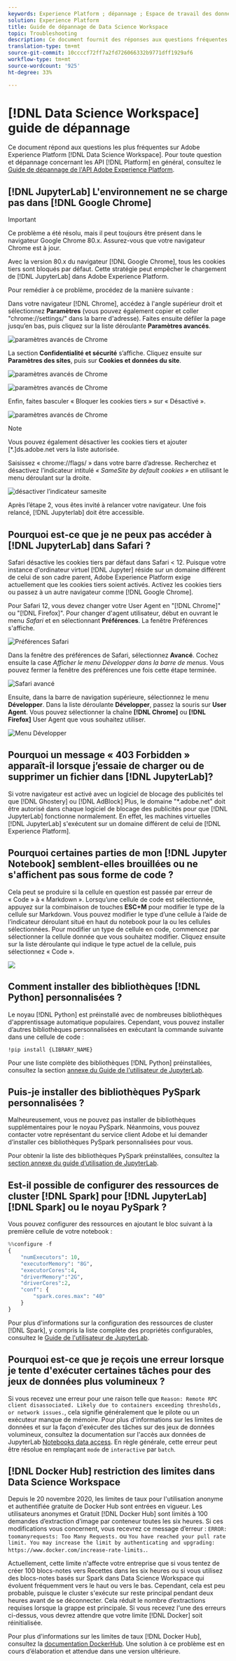 ```yaml
---
keywords: Experience Platform ; dépannage ; Espace de travail des données ; rubriques populaires
solution: Experience Platform
title: Guide de dépannage de Data Science Workspace
topic: Troubleshooting
description: Ce document fournit des réponses aux questions fréquentes sur Adobe Experience Platform Data Science Workspace.
translation-type: tm+mt
source-git-commit: 10ccccf72ff7a2fd726066332b9771dff1929af6
workflow-type: tm+mt
source-wordcount: '925'
ht-degree: 33%

---
```



# [!DNL Data Science Workspace] guide de dépannage

Ce document répond aux questions les plus fréquentes sur Adobe Experience Platform [!DNL Data Science Workspace]. Pour toute question et dépannage concernant les API [!DNL Platform] en général, consultez le [Guide de dépannage de l&#39;API Adobe Experience Platform](../landing/troubleshooting.md).

## [!DNL JupyterLab] L&#39;environnement ne se charge pas dans  [!DNL Google Chrome]

>[!IMPORTANT]
>
>Ce problème a été résolu, mais il peut toujours être présent dans le navigateur Google Chrome 80.x. Assurez-vous que votre navigateur Chrome est à jour.

Avec la version 80.x du navigateur [!DNL Google Chrome], tous les cookies tiers sont bloqués par défaut. Cette stratégie peut empêcher le chargement de [!DNL JupyterLab] dans Adobe Experience Platform.

Pour remédier à ce problème, procédez de la manière suivante :

Dans votre navigateur [!DNL Chrome], accédez à l&#39;angle supérieur droit et sélectionnez **Paramètres** (vous pouvez également copier et coller &quot;chrome://settings/&quot; dans la barre d&#39;adresse). Faites ensuite défiler la page jusqu’en bas, puis cliquez sur la liste déroulante **Paramètres avancés**.

![paramètres avancés de Chrome](./images/faq/chrome-advanced.png)

La section **Confidentialité et sécurité** s’affiche. Cliquez ensuite sur **Paramètres des sites**, puis sur **Cookies et données du site**.

![paramètres avancés de Chrome](./images/faq/privacy-security.png)

![paramètres avancés de Chrome](./images/faq/cookies.png)

Enfin, faites basculer « Bloquer les cookies tiers » sur « Désactivé ».

![paramètres avancés de Chrome](./images/faq/toggle-off.png)

>[!NOTE]
>
>Vous pouvez également désactiver les cookies tiers et ajouter [*.]ds.adobe.net vers la liste autorisée.

Saisissez « chrome://flags/ » dans votre barre d’adresse. Recherchez et désactivez l’indicateur intitulé *« SameSite by default cookies »* en utilisant le menu déroulant sur la droite.

![désactiver l’indicateur samesite](./images/faq/samesite-flag.png)

Après l’étape 2, vous êtes invité à relancer votre navigateur. Une fois relancé, [!DNL Jupyterlab] doit être accessible.

## Pourquoi est-ce que je ne peux pas accéder à [!DNL JupyterLab] dans Safari ?

Safari désactive les cookies tiers par défaut dans Safari &lt; 12. Puisque votre instance d&#39;ordinateur virtuel [!DNL Jupyter] réside sur un domaine différent de celui de son cadre parent, Adobe Experience Platform exige actuellement que les cookies tiers soient activés. Activez les cookies tiers ou passez à un autre navigateur comme [!DNL Google Chrome].

Pour Safari 12, vous devez changer votre User Agent en &quot;[!DNL Chrome]&quot; ou &quot;[!DNL Firefox]&quot;. Pour changer d&#39;agent utilisateur, début en ouvrant le menu *Safari* et en sélectionnant **Préférences**. La fenêtre Préférences s&#39;affiche.

![Préférences Safari](./images/faq/preferences.png)

Dans la fenêtre des préférences de Safari, sélectionnez **Avancé**. Cochez ensuite la case *Afficher le menu Développer dans la barre de menus*. Vous pouvez fermer la fenêtre des préférences une fois cette étape terminée.

![Safari avancé](./images/faq/advanced.png)

Ensuite, dans la barre de navigation supérieure, sélectionnez le menu **Développer**. Dans la liste déroulante **Développer**, passez la souris sur **User Agent**. Vous pouvez sélectionner la chaîne **[!DNL Chrome]** ou **[!DNL Firefox]** User Agent que vous souhaitez utiliser.

![Menu Développer](./images/faq/user-agent.png)

## Pourquoi un message « 403 Forbidden » apparaît-il lorsque j’essaie de charger ou de supprimer un fichier dans [!DNL JupyterLab]?

Si votre navigateur est activé avec un logiciel de blocage des publicités tel que [!DNL Ghostery] ou [!DNL AdBlock] Plus, le domaine &quot;\*.adobe.net&quot; doit être autorisé dans chaque logiciel de blocage des publicités pour que [!DNL JupyterLab] fonctionne normalement. En effet, les machines virtuelles [!DNL JupyterLab] s&#39;exécutent sur un domaine différent de celui de [!DNL Experience Platform].

## Pourquoi certaines parties de mon [!DNL Jupyter Notebook] semblent-elles brouillées ou ne s&#39;affichent pas sous forme de code ?

Cela peut se produire si la cellule en question est passée par erreur de « Code » à « Markdown ». Lorsqu’une cellule de code est sélectionnée, appuyez sur la combinaison de touches **ESC+M** pour modifier le type de la cellule sur Markdown. Vous pouvez modifier le type d’une cellule à l’aide de l’indicateur déroulant situé en haut du notebook pour la ou les cellules sélectionnées. Pour modifier un type de cellule en code, commencez par sélectionner la cellule donnée que vous souhaitez modifier. Cliquez ensuite sur la liste déroulante qui indique le type actuel de la cellule, puis sélectionnez « Code ».

![](./images/faq/code_type.png)

## Comment installer des bibliothèques [!DNL Python] personnalisées ?

Le noyau [!DNL Python] est préinstallé avec de nombreuses bibliothèques d&#39;apprentissage automatique populaires. Cependant, vous pouvez installer d’autres bibliothèques personnalisées en exécutant la commande suivante dans une cellule de code :

```shell
!pip install {LIBRARY_NAME}
```

Pour une liste complète des bibliothèques [!DNL Python] préinstallées, consultez la section [annexe du Guide de l&#39;utilisateur de JupyterLab](./jupyterlab/overview.md#supported-libraries).

## Puis-je installer des bibliothèques PySpark personnalisées ?

Malheureusement, vous ne pouvez pas installer de bibliothèques supplémentaires pour le noyau PySpark. Néanmoins, vous pouvez contacter votre représentant du service client Adobe et lui demander d’installer ces bibliothèques PySpark personnalisées pour vous.

Pour obtenir la liste des bibliothèques PySpark préinstallées, consultez la [section annexe du guide d’utilisation de JupyterLab](./jupyterlab/overview.md#supported-libraries).

## Est-il possible de configurer des ressources de cluster [!DNL Spark] pour [!DNL JupyterLab] [!DNL Spark] ou le noyau PySpark ?

Vous pouvez configurer des ressources en ajoutant le bloc suivant à la première cellule de votre notebook :

```python
%%configure -f 
{
    "numExecutors": 10,
    "executorMemory": "8G",
    "executorCores":4,
    "driverMemory":"2G",
    "driverCores":2,
    "conf": {
        "spark.cores.max": "40"
    }
}
```

Pour plus d&#39;informations sur la configuration des ressources de cluster [!DNL Spark], y compris la liste complète des propriétés configurables, consultez le [Guide de l&#39;utilisateur de JupyterLab](./jupyterlab/overview.md#kernels).

## Pourquoi est-ce que je reçois une erreur lorsque je tente d&#39;exécuter certaines tâches pour des jeux de données plus volumineux ?

Si vous recevez une erreur pour une raison telle que `Reason: Remote RPC client disassociated. Likely due to containers exceeding thresholds, or network issues.`, cela signifie généralement que le pilote ou un exécuteur manque de mémoire. Pour plus d&#39;informations sur les limites de données et sur la façon d&#39;exécuter des tâches sur des jeux de données volumineux, consultez la documentation sur l&#39;accès aux données de JupyterLab [Notebooks data access](./jupyterlab/access-notebook-data.md). En règle générale, cette erreur peut être résolue en remplaçant `mode` de `interactive` par `batch`.

## [!DNL Docker Hub] restriction des limites dans Data Science Workspace

Depuis le 20 novembre 2020, les limites de taux pour l&#39;utilisation anonyme et authentifiée gratuite de Docker Hub sont entrées en vigueur. Les utilisateurs anonymes et Gratuit [!DNL Docker Hub] sont limités à 100 demandes d’extraction d’image par conteneur toutes les six heures. Si ces modifications vous concernent, vous recevrez ce message d’erreur : `ERROR: toomanyrequests: Too Many Requests.` ou `You have reached your pull rate limit. You may increase the limit by authenticating and upgrading: https://www.docker.com/increase-rate-limits.`.

Actuellement, cette limite n&#39;affecte votre entreprise que si vous tentez de créer 100 blocs-notes vers Recettes dans les six heures ou si vous utilisez des blocs-notes basés sur Spark dans Data Science Workspace qui évoluent fréquemment vers le haut ou vers le bas. Cependant, cela est peu probable, puisque le cluster s&#39;exécute sur reste principal pendant deux heures avant de se déconnecter. Cela réduit le nombre d’extractions requises lorsque la grappe est principale. Si vous recevez l&#39;une des erreurs ci-dessus, vous devrez attendre que votre limite [!DNL Docker] soit réinitialisée.

Pour plus d&#39;informations sur les limites de taux [!DNL Docker Hub], consultez la [documentation DockerHub](https://www.docker.com/increase-rate-limits). Une solution à ce problème est en cours d’élaboration et attendue dans une version ultérieure.